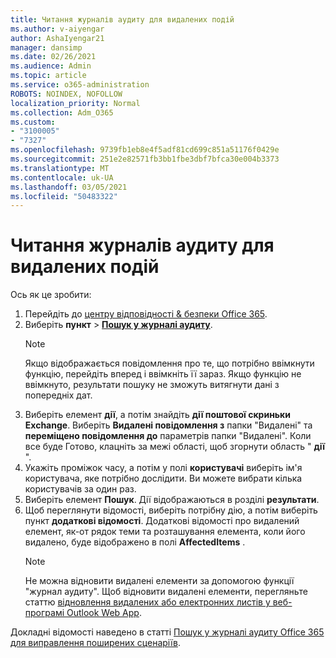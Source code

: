 ```yaml
---
title: Читання журналів аудиту для видалених подій
ms.author: v-aiyengar
author: AshaIyengar21
manager: dansimp
ms.date: 02/26/2021
ms.audience: Admin
ms.topic: article
ms.service: o365-administration
ROBOTS: NOINDEX, NOFOLLOW
localization_priority: Normal
ms.collection: Adm_O365
ms.custom:
- "3100005"
- "7327"
ms.openlocfilehash: 9739fb1eb8e4f5adf81cd699c851a51176f0429e
ms.sourcegitcommit: 251e2e82571fb3bb1fbe3dbf7bfca30e004b3373
ms.translationtype: MT
ms.contentlocale: uk-UA
ms.lasthandoff: 03/05/2021
ms.locfileid: "50483322"
---
```

# <a name="read-the-audit-logs-for-deleted-events"></a>Читання журналів аудиту для видалених подій

Ось як це зробити:

1. Перейдіть до [центру відповідності & безпеки Office 365](https://go.microsoft.com/fwlink/p/?linkid=2077143).
1. Виберіть **пункт**  >  [**Пошук у журналі аудиту**](https://go.microsoft.com/fwlink/?linkid=2103759).
    > [!NOTE]
    > Якщо відображається повідомлення про те, що потрібно ввімкнути функцію, перейдіть вперед і ввімкніть її зараз. Якщо функцію не ввімкнуто, результати пошуку не зможуть витягнути дані з попередніх дат.
1. Виберіть елемент **дії**, а потім знайдіть **дії поштової скриньки Exchange**. Виберіть **Видалені повідомлення з** папки "Видалені" та **переміщено повідомлення до** параметрів папки "Видалені". Коли все буде Готово, клацніть за межі області, щоб згорнути область " **дії** ".
1. Укажіть проміжок часу, а потім у полі **користувачі** виберіть ім'я користувача, яке потрібно дослідити. Ви можете вибрати кілька користувачів за один раз.
1. Виберіть елемент **Пошук**. Дії відображаються в розділі **результати**.
1. Щоб переглянути відомості, виберіть потрібну дію, а потім виберіть пункт **додаткові відомості**. Додаткові відомості про видалений елемент, як-от рядок теми та розташування елемента, коли його видалено, буде відображено в полі **AffectedItems** .
    > [!NOTE]
    > Не можна відновити видалені елементи за допомогою функції "журнал аудиту". Щоб відновити видалені елементи, перегляньте статтю [відновлення видалених або електронних листів у веб-програмі Outlook Web App](https://go.microsoft.com/fwlink/?linkid=2103759).

Докладні відомості наведено в статті [Пошук у журналі аудиту Office 365 для виправлення поширених сценаріїв](https://go.microsoft.com/fwlink/?linkid=2103944).
